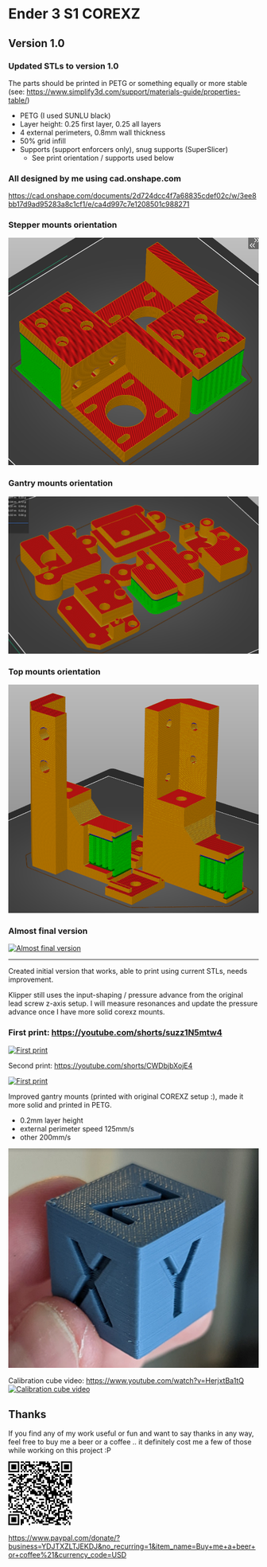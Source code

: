 # Ender 3 S1 COREXZ

## Version 1.0

### Updated STLs to version 1.0

The parts should be printed in PETG or something equally or more stable (see: https://www.simplify3d.com/support/materials-guide/properties-table/)

- PETG (I used SUNLU black)
- Layer height: 0.25 first layer, 0.25 all layers
- 4 external perimeters, 0.8mm wall thickness
- 50% grid infill
- Supports (support enforcers only), snug supports (SuperSlicer)
    - See print orientation / supports used below


### All designed by me using cad.onshape.com
https://cad.onshape.com/documents/2d724dcc4f7a68835cdef02c/w/3ee8bb17d9ad95283a8c1cf1/e/ca4d997c7e1208501c988271

### Stepper mounts orientation
![Stepper Mounts](./stl/stepper%20mount%20print%20orientation.png)

### Gantry mounts orientation
![Gantry Mounts](./stl/gantry%20mount%20print%20orientation.png)

### Top mounts orientation
![Top Mounts](./stl/top%20mounts%20print%20orientation.png)

### Almost final version
[![Almost final version](https://img.youtube.com/vi/HfqXJp3qA6A/0.jpg)](https://www.youtube.com/watch?v=HfqXJp3qA6A)

---

Created initial version that works, able to print using current STLs, needs improvement.

Klipper still uses the input-shaping / pressure advance from the original lead screw z-axis setup. I will measure resonances and update the pressure advance once I have more solid corexz mounts.

### First print: https://youtube.com/shorts/suzz1N5mtw4

[![First print](https://img.youtube.com/vi/suzz1N5mtw4/0.jpg)](https://www.youtube.com/watch?v=suzz1N5mtw4)

Second print: https://youtube.com/shorts/CWDbjbXojE4

[![First print](https://img.youtube.com/vi/CWDbjbXojE4/0.jpg)](https://www.youtube.com/watch?v=CWDbjbXojE4)

Improved gantry mounts (printed with original COREXZ setup :), made it more solid and printed in PETG.
- 0.2mm layer height
- external perimeter speed 125mm/s
- other 200mm/s


[![Calibration cube](content/images/calibration_cube_20x20_0.2_13m29s.png)]()

Calibration cube video: https://www.youtube.com/watch?v=HerjxtBa1tQ
[![Calibration cube video](https://img.youtube.com/vi/HerjxtBa1tQ/0.jpg)](https://www.youtube.com/watch?v=HerjxtBa1tQ)

## Thanks
If you find any of my work useful or fun and want to say thanks in any way, feel free to buy me a beer or a coffee .. it definitely cost me a few of those while working on this project :P


[![Buy me a beer or coffee](./content/images/Donate%20QR%20Code.png)](https://www.paypal.com/donate/?business=YDJTXZLTJEKDJ&no_recurring=1&item_name=Buy+me+a+beer+or+coffee%21&currency_code=USD)

https://www.paypal.com/donate/?business=YDJTXZLTJEKDJ&no_recurring=1&item_name=Buy+me+a+beer+or+coffee%21&currency_code=USD